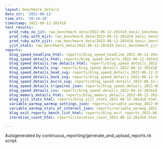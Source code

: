 ```yaml
---
layout: benchmark_details
date_str: '2022-06-12'
time_str: '20:14:18'
timestamp: 2022-06-12-201418
test_results:
  prod_ruby_no_jit: raw_benchmark_data/2022-06-12-201418_basic_benchmark_prod_ruby_no_jit.json
  prod_ruby_with_mjit: raw_benchmark_data/2022-06-12-201418_basic_benchmark_prod_ruby_with_mjit.json
  prod_ruby_with_yjit: raw_benchmark_data/2022-06-12-201418_basic_benchmark_prod_ruby_with_yjit.json
  yjit_stats: raw_benchmark_data/2022-06-12-201418_basic_benchmark_yjit_stats.json
reports:
  blog_speed_headline_html: reports/blog_speed_headline_2022-06-12-201418.html
  blog_speed_details_html: reports/blog_speed_details_2022-06-12-201418.html
  blog_speed_details_raw_details_html: reports/blog_speed_details_2022-06-12-201418.raw_details.html
  blog_speed_details_svg: reports/blog_speed_details_2022-06-12-201418.svg
  blog_speed_details_head_svg: reports/blog_speed_details_2022-06-12-201418.head.svg
  blog_speed_details_back_svg: reports/blog_speed_details_2022-06-12-201418.back.svg
  blog_speed_details_micro_svg: reports/blog_speed_details_2022-06-12-201418.micro.svg
  blog_speed_details_tripwires_json: reports/blog_speed_details_2022-06-12-201418.tripwires.json
  blog_speed_details_csv: reports/blog_speed_details_2022-06-12-201418.csv
  blog_memory_details_html: reports/blog_memory_details_2022-06-12-201418.html
  blog_yjit_stats_html: reports/blog_yjit_stats_2022-06-12-201418.html
  variable_warmup_warmup_settings_json: reports/variable_warmup_2022-06-12-201418.warmup_settings.json
  variable_warmup_stats_of_interest_json: reports/variable_warmup_2022-06-12-201418.stats_of_interest.json
  blog_exit_reports_bench_list_html: reports/blog_exit_reports_2022-06-12-201418.bench_list.html
  iteration_count_html: reports/iteration_count_2022-06-12-201418.html

---
```

Autogenerated by continuous_reporting/generate_and_upload_reports.rb script.
